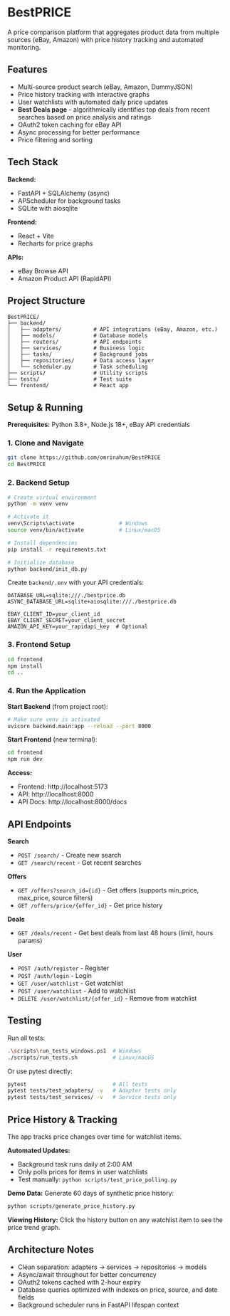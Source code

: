 # BestPRICE

A price comparison platform that aggregates product data from multiple sources (eBay, Amazon) with price history tracking and automated monitoring.

## Features

- Multi-source product search (eBay, Amazon, DummyJSON)
- Price history tracking with interactive graphs
- User watchlists with automated daily price updates
- **Best Deals page** - algorithmically identifies top deals from recent searches based on price analysis and ratings
- OAuth2 token caching for eBay API
- Async processing for better performance
- Price filtering and sorting

## Tech Stack

**Backend:**
- FastAPI + SQLAlchemy (async)
- APScheduler for background tasks
- SQLite with aiosqlite

**Frontend:**
- React + Vite
- Recharts for price graphs

**APIs:**
- eBay Browse API
- Amazon Product API (RapidAPI)

## Project Structure

```
BestPRICE/
├── backend/
│   ├── adapters/          # API integrations (eBay, Amazon, etc.)
│   ├── models/            # Database models
│   ├── routers/           # API endpoints
│   ├── services/          # Business logic
│   ├── tasks/             # Background jobs
│   ├── repositories/      # Data access layer
│   └── scheduler.py       # Task scheduling
├── scripts/               # Utility scripts
├── tests/                 # Test suite
└── frontend/              # React app
```

## Setup & Running

**Prerequisites:** Python 3.8+, Node.js 18+, eBay API credentials

### 1. Clone and Navigate
```bash
git clone https://github.com/omrinahum/BestPRICE
cd BestPRICE
```

### 2. Backend Setup

```bash
# Create virtual environment
python -m venv venv

# Activate it
venv\Scripts\activate              # Windows
source venv/bin/activate           # Linux/macOS

# Install dependencies
pip install -r requirements.txt

# Initialize database
python backend/init_db.py
```

Create `backend/.env` with your API credentials:
```env
DATABASE_URL=sqlite:///./bestprice.db
ASYNC_DATABASE_URL=sqlite+aiosqlite:///./bestprice.db

EBAY_CLIENT_ID=your_client_id
EBAY_CLIENT_SECRET=your_client_secret
AMAZON_API_KEY=your_rapidapi_key  # Optional
```

### 3. Frontend Setup

```bash
cd frontend
npm install
cd ..
```

### 4. Run the Application

**Start Backend** (from project root):
```bash
# Make sure venv is activated
uvicorn backend.main:app --reload --port 8000
```

**Start Frontend** (new terminal):
```bash
cd frontend
npm run dev
```

**Access:**
- Frontend: http://localhost:5173
- API: http://localhost:8000
- API Docs: http://localhost:8000/docs

## API Endpoints

**Search**
- `POST /search/` - Create new search
- `GET /search/recent` - Get recent searches

**Offers**
- `GET /offers?search_id={id}` - Get offers (supports min_price, max_price, source filters)
- `GET /offers/price/{offer_id}` - Get price history

**Deals**
- `GET /deals/recent` - Get best deals from last 48 hours (limit, hours params)

**User**
- `POST /auth/register` - Register
- `POST /auth/login` - Login
- `GET /user/watchlist` - Get watchlist
- `POST /user/watchlist` - Add to watchlist
- `DELETE /user/watchlist/{offer_id}` - Remove from watchlist

## Testing

Run all tests:
```bash
.\scripts\run_tests_windows.ps1  # Windows
./scripts/run_tests.sh           # Linux/macOS
```

Or use pytest directly:
```bash
pytest                           # All tests
pytest tests/test_adapters/ -v   # Adapter tests only
pytest tests/test_services/ -v   # Service tests only
```

## Price History & Tracking

The app tracks price changes over time for watchlist items.

**Automated Updates:**
- Background task runs daily at 2:00 AM
- Only polls prices for items in user watchlists
- Test manually: `python scripts/test_price_polling.py`

**Demo Data:**
Generate 60 days of synthetic price history:
```bash
python scripts/generate_price_history.py
```

**Viewing History:**
Click the history button on any watchlist item to see the price trend graph.

## Architecture Notes

- Clean separation: adapters → services → repositories → models
- Async/await throughout for better concurrency
- OAuth2 tokens cached with 2-hour expiry
- Database queries optimized with indexes on price, source, and date fields
- Background scheduler runs in FastAPI lifespan context
